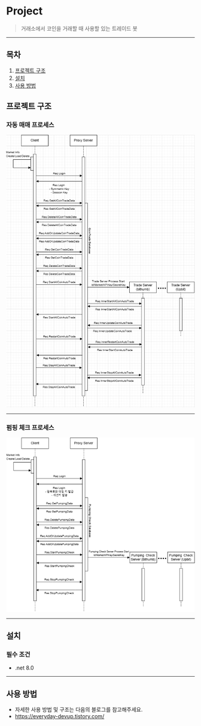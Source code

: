 # Project
> 거래소에서 코인을 거래할 때 사용할 있는 트레이드 봇

---

## 목차
1. [프로젝트 구조](#프로젝트-구조)
2. [설치](#설치)
3. [사용 방법](#사용-방법)

## 프로젝트 구조
### 자동 매매 프로세스
![자동 매매 프로세스 구조도](CoinAutoTrade.drawio.png)

---

### 펌핑 체크 프로세스
![펌핑 체크 프로세스 구조도](PumpingCheck.drawio.png)

---

## 설치
### 필수 조건
- .net 8.0 

---
## 사용 방법
- 자세한 사용 방법 및 구조는 다음의 블로그를 참고해주세요.
- https://everyday-devup.tistory.com/